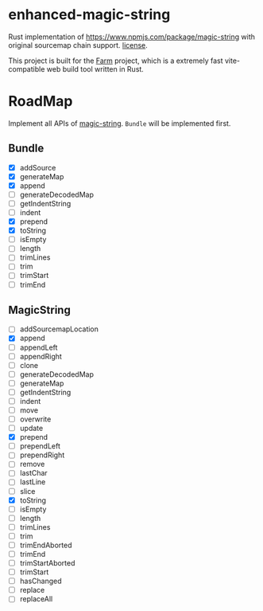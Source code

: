 # enhanced-magic-string
Rust implementation of https://www.npmjs.com/package/magic-string with original sourcemap chain support. [license](./LICENSE).

This project is built for the [Farm](https://github.com/farm-fe/farm) project, which is a extremely fast vite-compatible web build tool written in Rust.

# RoadMap
Implement all APIs of [magic-string](https://www.npmjs.com/package/magic-string). `Bundle` will be implemented first.

## Bundle
- [x] addSource
- [x] generateMap
- [x] append
- [ ] generateDecodedMap
- [ ] getIndentString
- [ ] indent
- [x] prepend
- [x] toString
- [ ] isEmpty
- [ ] length
- [ ] trimLines
- [ ] trim
- [ ] trimStart
- [ ] trimEnd

## MagicString
- [ ] addSourcemapLocation
- [x] append
- [ ] appendLeft
- [ ] appendRight
- [ ] clone
- [ ] generateDecodedMap
- [ ] generateMap
- [ ] getIndentString
- [ ] indent
- [ ] move
- [ ] overwrite
- [ ] update
- [x] prepend
- [ ] prependLeft
- [ ] prependRight
- [ ] remove
- [ ] lastChar
- [ ] lastLine
- [ ] slice
- [x] toString
- [ ] isEmpty
- [ ] length
- [ ] trimLines
- [ ] trim
- [ ] trimEndAborted
- [ ] trimEnd
- [ ] trimStartAborted
- [ ] trimStart
- [ ] hasChanged
- [ ] replace
- [ ] replaceAll
